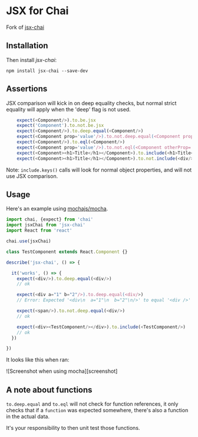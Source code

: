 # JSX for Chai

Fork of [jsx-chai](https://github.com/bkonkle/jsx-chai)

## Installation

Then install *jsx-chai*:

    npm install jsx-chai --save-dev

## Assertions

JSX comparison will kick in on deep equality checks, but normal strict equality
will apply when the 'deep' flag is not used.

```javascript
    expect(<Component/>).to.be.jsx
    expect('Component').to.not.be.jsx
    expect(<Component/>).to.deep.equal(<Component/>)
    expect(<Component prop='value'/>).to.not.deep.equal(<Component prop='other-value'/>)
    expect(<Component/>).to.eql(<Component/>)
    expect(<Component prop='value'/>).to.not.eql(<Component otherProp='value'/>)
    expect(<Component><h1>Title</h1></Component>).to.include(<h1>Title</h1>)
    expect(<Component><h1>Title</h1></Component>).to.not.include(<div/>)
```

Note: `include.keys()` calls will look for normal object properties, and will
not use JSX comparison.

## Usage

Here's an example using [mochajs/mocha](https://github.com/mochajs/mocha).

```js
import chai, {expect} from 'chai'
import jsxChai from 'jsx-chai'
import React from 'react'

chai.use(jsxChai)

class TestComponent extends React.Component {}

describe('jsx-chai', () => {

  it('works', () => {
    expect(<div/>).to.deep.equal(<div/>)
    // ok

    expect(<div a="1" b="2"/>).to.deep.equal(<div/>)
    // Error: Expected '<div\n  a="1"\n  b="2"\n/>' to equal '<div />'

    expect(<span/>).to.not.deep.equal(<div/>)
    // ok

    expect(<div><TestComponent/></div>).to.include(<TestComponent/>)
    // ok
  })

})
```

It looks like this when ran:

![Screenshot when using mocha][screenshot]

## A note about functions

`to.deep.equal` and `to.eql` will not check for function references, it only
checks that if a `function` was expected somewhere, there's also a function in
the actual data.

It's your responsibility to then unit test those functions.
